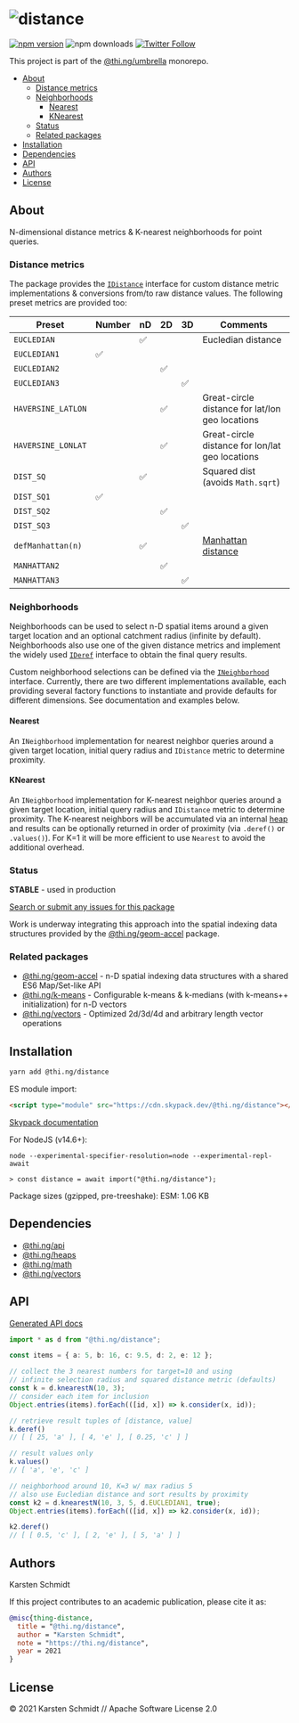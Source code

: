 <!-- This file is generated - DO NOT EDIT! -->

# ![distance](https://media.thi.ng/umbrella/banners/thing-distance.svg?58942287)

[![npm version](https://img.shields.io/npm/v/@thi.ng/distance.svg)](https://www.npmjs.com/package/@thi.ng/distance)
![npm downloads](https://img.shields.io/npm/dm/@thi.ng/distance.svg)
[![Twitter Follow](https://img.shields.io/twitter/follow/thing_umbrella.svg?style=flat-square&label=twitter)](https://twitter.com/thing_umbrella)

This project is part of the
[@thi.ng/umbrella](https://github.com/thi-ng/umbrella/) monorepo.

- [About](#about)
  - [Distance metrics](#distance-metrics)
  - [Neighborhoods](#neighborhoods)
    - [Nearest](#nearest)
    - [KNearest](#knearest)
  - [Status](#status)
  - [Related packages](#related-packages)
- [Installation](#installation)
- [Dependencies](#dependencies)
- [API](#api)
- [Authors](#authors)
- [License](#license)

## About

N-dimensional distance metrics & K-nearest neighborhoods for point queries.

### Distance metrics

The package provides the
[`IDistance`](https://github.com/thi-ng/umbrella/blob/develop/packages/distance/src/api.ts)
interface for custom distance metric implementations & conversions from/to raw
distance values. The following preset metrics are provided too:

| **Preset**         | **Number** | **nD** | **2D** | **3D** | **Comments**                                                         |
|--------------------|------------|--------|--------|--------|----------------------------------------------------------------------|
| `EUCLEDIAN`        |            | ✅      |        |        | Eucledian distance                                                   |
| `EUCLEDIAN1`       | ✅          |        |        |        |                                                                      |
| `EUCLEDIAN2`       |            |        | ✅      |        |                                                                      |
| `EUCLEDIAN3`       |            |        |        | ✅      |                                                                      |
| `HAVERSINE_LATLON` |            |        | ✅      |        | Great-circle distance for lat/lon geo locations                      |
| `HAVERSINE_LONLAT` |            |        | ✅      |        | Great-circle distance for lon/lat geo locations                      |
| `DIST_SQ`          |            | ✅      |        |        | Squared dist (avoids `Math.sqrt`)                                    |
| `DIST_SQ1`         | ✅          |        |        |        |                                                                      |
| `DIST_SQ2`         |            |        | ✅      |        |                                                                      |
| `DIST_SQ3`         |            |        |        | ✅      |                                                                      |
| `defManhattan(n)`  |            | ✅      |        |        | [Manhattan distance](https://en.wikipedia.org/wiki/Taxicab_geometry) |
| `MANHATTAN2`       |            |        | ✅      |        |                                                                      |
| `MANHATTAN3`       |            |        |        | ✅      |                                                                      |

### Neighborhoods

Neighborhoods can be used to select n-D spatial items around a given target
location and an optional catchment radius (infinite by default). Neighborhoods
also use one of the given distance metrics and implement the widely used
[`IDeref`](https://github.com/thi-ng/umbrella/tree/develop/packages/api/src/api/deref.ts)
interface to obtain the final query results.

Custom neighborhood selections can be defined via the
[`INeighborhood`](https://github.com/thi-ng/umbrella/blob/develop/packages/distance/src/api.ts)
interface. Currently, there are two different implementations available, each
providing several factory functions to instantiate and provide defaults for
different dimensions. See documentation and examples below.

#### Nearest

An `INeighborhood` implementation for nearest neighbor queries around a given
target location, initial query radius and `IDistance` metric to determine
proximity.

#### KNearest

An `INeighborhood` implementation for K-nearest neighbor queries around a given
target location, initial query radius and `IDistance` metric to determine
proximity. The K-nearest neighbors will be accumulated via an internal
[heap](https://github.com/thi-ng/umbrella/tree/develop/packages/heaps) and
results can be optionally returned in order of proximity (via `.deref()` or
`.values()`). For K=1 it will be more efficient to use `Nearest` to avoid the
additional overhead.

### Status

**STABLE** - used in production

[Search or submit any issues for this package](https://github.com/thi-ng/umbrella/issues?q=%5Bdistance%5D+in%3Atitle)

Work is underway integrating this approach into the spatial indexing data
structures provided by the
[@thi.ng/geom-accel](https://github.com/thi-ng/umbrella/tree/develop/packages/geom-accel)
package.

### Related packages

- [@thi.ng/geom-accel](https://github.com/thi-ng/umbrella/tree/develop/packages/geom-accel) - n-D spatial indexing data structures with a shared ES6 Map/Set-like API
- [@thi.ng/k-means](https://github.com/thi-ng/umbrella/tree/develop/packages/k-means) - Configurable k-means & k-medians (with k-means++ initialization) for n-D vectors
- [@thi.ng/vectors](https://github.com/thi-ng/umbrella/tree/develop/packages/vectors) - Optimized 2d/3d/4d and arbitrary length vector operations

## Installation

```bash
yarn add @thi.ng/distance
```

ES module import:

```html
<script type="module" src="https://cdn.skypack.dev/@thi.ng/distance"></script>
```

[Skypack documentation](https://docs.skypack.dev/)

For NodeJS (v14.6+):

```text
node --experimental-specifier-resolution=node --experimental-repl-await

> const distance = await import("@thi.ng/distance");
```

Package sizes (gzipped, pre-treeshake): ESM: 1.06 KB

## Dependencies

- [@thi.ng/api](https://github.com/thi-ng/umbrella/tree/develop/packages/api)
- [@thi.ng/heaps](https://github.com/thi-ng/umbrella/tree/develop/packages/heaps)
- [@thi.ng/math](https://github.com/thi-ng/umbrella/tree/develop/packages/math)
- [@thi.ng/vectors](https://github.com/thi-ng/umbrella/tree/develop/packages/vectors)

## API

[Generated API docs](https://docs.thi.ng/umbrella/distance/)

```ts
import * as d from "@thi.ng/distance";

const items = { a: 5, b: 16, c: 9.5, d: 2, e: 12 };

// collect the 3 nearest numbers for target=10 and using
// infinite selection radius and squared distance metric (defaults)
const k = d.knearestN(10, 3);
// consider each item for inclusion
Object.entries(items).forEach(([id, x]) => k.consider(x, id));

// retrieve result tuples of [distance, value]
k.deref()
// [ [ 25, 'a' ], [ 4, 'e' ], [ 0.25, 'c' ] ]

// result values only
k.values()
// [ 'a', 'e', 'c' ]

// neighborhood around 10, K=3 w/ max radius 5
// also use Eucledian distance and sort results by proximity
const k2 = d.knearestN(10, 3, 5, d.EUCLEDIAN1, true);
Object.entries(items).forEach(([id, x]) => k2.consider(x, id));

k2.deref()
// [ [ 0.5, 'c' ], [ 2, 'e' ], [ 5, 'a' ] ]
```

## Authors

Karsten Schmidt

If this project contributes to an academic publication, please cite it as:

```bibtex
@misc{thing-distance,
  title = "@thi.ng/distance",
  author = "Karsten Schmidt",
  note = "https://thi.ng/distance",
  year = 2021
}
```

## License

&copy; 2021 Karsten Schmidt // Apache Software License 2.0
